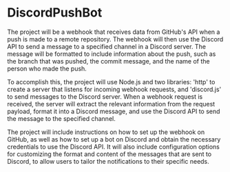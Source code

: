 # DiscordPushBot

The project will be a webhook that receives data from GitHub's API when a push is made to a remote repository. The webhook will then use the Discord API to send a message to a specified channel in a Discord server. The message will be formatted to include information about the push, such as the branch that was pushed, the commit message, and the name of the person who made the push.  

To accomplish this, the project will use Node.js and two libraries: 'http' to create a server that listens for incoming webhook requests, and 'discord.js' to send messages to the Discord server. When a webhook request is received, the server will extract the relevant information from the request payload, format it into a Discord message, and use the Discord API to send the message to the specified channel.

The project will include instructions on how to set up the webhook on GitHub, as well as how to set up a bot on Discord and obtain the necessary credentials to use the Discord API. It will also include configuration options for customizing the format and content of the messages that are sent to Discord, to allow users to tailor the notifications to their specific needs.
